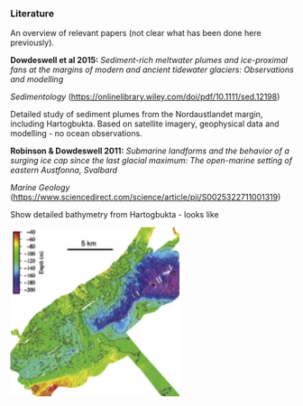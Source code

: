 ### Literature

An overview of relevant papers (not clear what has been done here previously).

**Dowdeswell et al 2015:**
*Sediment-rich meltwater plumes and ice-proximal fans at the
margins of modern and ancient tidewater glaciers:
Observations and modelling*

 *Sedimentology* (https://onlinelibrary.wiley.com/doi/pdf/10.1111/sed.12198)

Detailed study of sediment plumes from the Nordaustlandet margin, including Hartogbukta. Based on satellite imagery, geophysical data and modelling - no ocean observations. 

**Robinson & Dowdeswell 2011:** 
*Submarine landforms and the behavior of a surging ice cap since the last glacial maximum: The open-marine setting of eastern Austfonna, Svalbard*

*Marine Geology* (https://www.sciencedirect.com/science/article/pii/S0025322711001319)

Show detailed bathymetry from Hartogbukta - looks like 

<img src="hartog_bathy.PNG"  width="300" height="300">
